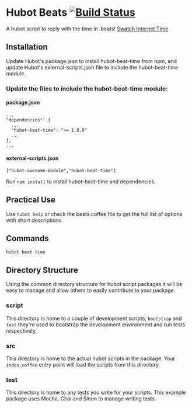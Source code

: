 
# Hubot Beats [![Build Status](https://travis-ci.org/thatarchguy/hubot-beat-time)](https://travis-ci.org/thatarchguy/hubot-beat-time)

A hubot script to reply with the time in .beats!
[Swatch Internet Time](https://en.wikipedia.org/wiki/Swatch_Internet_Time)

## Installation

Update Hubot's package.json to install hubot-beat-time from npm, and update Hubot's external-scripts.json file to include the hubot-beat-time module.

### Update the files to include the hubot-beat-time module:

#### package.json
    ...
    "dependencies": {
      ...
      "hubot-beat-time": ">= 1.0.0"
      ...
    },
    ...

#### external-scripts.json
    ["hubot-awesome-module","hubot-beat-time"]

Run `npm install` to install hubot-beat-time and dependencies.

## Practical Use

Use `hubot help` or check the beats.coffee file to get the full list of options with short descriptions.

## Commands

```javascript
hubot beat time
```

## Directory Structure

Using the common directory structure for hubot script packages it will be easy
to manage and allow others to easily contribute to your package.

### script

This directory is home to a couple of development scripts; `bootstrap` and `test`
they're used to bootstrap the development environment and run tests
respectively.

### src

This directory is home to the actual hubot scripts in the package. Your
`index.coffee` entry point will load the scripts from this directory.

### test

This directory is home to any tests you write for your scripts. This example
package uses Mocha, Chai and Sinon to manage writing tests.
